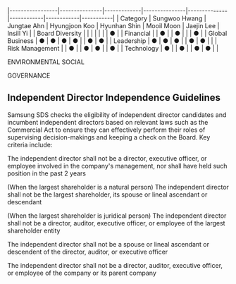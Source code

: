 |-----------------|---------------|-------------|---------------|--------------|------------|------------|-----------|
| Category        | Sungwoo Hwang | Jungtae Ahn | Hyungjoon Koo | Hyunhan Shin | Mooil Moon | Jaejin Lee | Insill Yi |
| Board Diversity |               |             |               |              |            |            | ●         |
| Financial       |               | ●           |               | ●            |            |            | ●         |
| Global Business | ●             | ●           | ●             | ●            |            | ●          | ●         |
| Leadership      | ●             | ●           | ●             |              | ●          | ●          |           |
| Risk Management |               | ●           |               | ●            | ●          |            | ●         |
| Technology      | ●             |             | ●             |              | ●          | ●          |           |

ENVIRONMENTAL SOCIAL

GOVERNANCE

## **Independent Director Independence Guidelines**

Samsung SDS checks the eligibility of independent director candidates and incumbent independent directors based on relevant laws such as the Commercial Act to ensure they can effectively perform their roles of supervising decision-makings and keeping a check on the Board. Key criteria include:

The independent director shall not be a director, executive officer, or employee involved in the company's management, nor shall have held such position in the past 2 years

(When the largest shareholder is a natural person) The independent director shall not be the largest shareholder, its spouse or lineal ascendant or descendant

(When the largest shareholder is juridical person) The independent director shall not be a director, auditor, executive officer, or employee of the largest shareholder entity

The independent director shall not be a spouse or lineal ascendant or descendent of the director, auditor, or executive officer

The independent director shall not be a director, auditor, executive officer, or employee of the company or its parent company